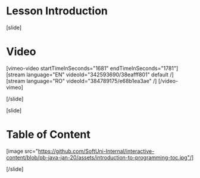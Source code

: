 # Lesson Introduction

[slide]
# Video

[vimeo-video startTimeInSeconds="1681" endTimeInSeconds="1781"]
[stream language="EN" videoId="342593690/38eafff801" default /]
[stream language="RO" videoId="384789175/e68b1ea3ae"  /]
[/video-vimeo]

[/slide]

[slide]
# Table of Content

[image src="https://github.com/SoftUni-Internal/interactive-content/blob/pb-java-jan-20/assets/introduction-to-programming-toc.jpg"/]

[/slide]